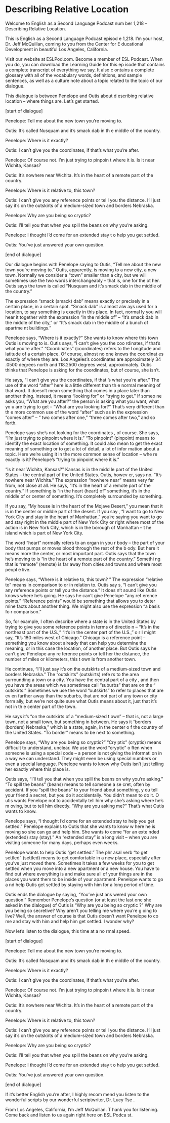 # Describing Relative Location

Welcome to English as a Second Language Podcast num ber 1,218 – Describing Relative Location.  

This is English as a Second Language Podcast episod e 1,218. I’m your host, Dr. Jeff McQuillan, coming to you from the Center for E ducational Development in beautiful Los Angeles, California. 

Visit our website at ESLPod.com. Become a member of  ESL Podcast. When you do, you can download the Learning Guide for this ep isode that contains a complete transcript of everything we say. It also c ontains a complete glossary with all of the vocabulary words, definitions, and sample sentences, as well as a culture note about a topic related to the topic of our dialogue.  

This dialogue is between Penelope and Outis about d escribing relative location – where things are. Let’s get started. 

[start of dialogue] 

Penelope: Tell me about the new town you’re moving to. 

Outis: It’s called Nusquam and it’s smack dab in th e middle of the country. 

Penelope: Where is it exactly? 

Outis: I can’t give you the coordinates, if that’s what you’re after. 

Penelope: Of course not. I’m just trying to pinpoin t where it is. Is it near Wichita, Kansas? 

Outis: It’s nowhere near Wichita. It’s in the heart  of a remote part of the country. 

Penelope: Where is it relative to, this town? 

Outis: I can’t give you any reference points or tel l you the distance. I’ll just say it’s on the outskirts of a medium-sized town and borders  Nebraska. 

Penelope: Why are you being so cryptic? 

Outis: I’ll tell you that when you spill the beans on why you’re asking. 

Penelope: I thought I’d come for an extended stay t o help you get settled. 

Outis: You’ve just answered your own question. 

[end of dialogue] 

Our dialogue begins with Penelope saying to Outis, “Tell me about the new town you’re moving to.” Outis, apparently, is moving to a new city, a new town. Normally we consider a “town” smaller than a city, but we will sometimes use the two words interchangeably – that is, one for the ot her. Outis says the town is called “Nusquam and it’s smack dab in the middle of  the country.”  

The expression “smack (smack) dab” means exactly or  precisely in a certain place, in a certain spot. “Smack dab” is almost alw ays used for a location, to say something is exactly in this place. In fact, normal ly you will hear it together with the expression “in the middle of” – “It’s smack dab  in the middle of the city,” or “It’s smack dab in the middle of a bunch of apartme nt buildings.” 

Penelope says, “Where is it exactly?” She wants to know where this town Outis is moving to is. Outis says, “I can’t give you the coo rdinates, if that’s what you’re after.” “Coordinates” (coordinates) refers to the l ongitude and latitude of a certain place. Of course, almost no one knows the coordinat es exactly of where they are. Los Angeles’s coordinates are approximately 34 .0500 degrees north and 118.2500 degrees west, approximately. Outis thinks that Penelope is asking for the coordinates, but of course, she isn’t.  

He says, “I can’t give you the coordinates, if that ’s what you’re after.” The use of the word “after” here is a little different than th e normal meaning of that word. It doesn’t mean something that comes in a place later than another thing. Instead, it means “looking for” or “trying to get.” If someo ne asks you, “What are you after?” the person is asking what you want, what yo u are trying to get – “What are you looking for?” That’s very different than th e more common use of the word “after” such as in the expression “comes after” – “ two comes after one,” “three comes after two,” and so forth.  

Penelope says she’s not looking for the coordinates , of course. She says, “I’m just trying to pinpoint where it is.” “To pinpoint”  (pinpoint) means to identify the exact location of something. It could also mean to get the exact meaning of something or to get a lot of detail, a lot of infor mation about a topic. Here we’re using it in the more common sense of location – whe re exactly is it? Penelope’s “trying to pinpoint where it is.”  

“Is it near Wichita, Kansas?” Kansas is in the midd le part of the United States – the central part of the United States. Outis, howev er, says no. “It’s nowhere near Wichita.” The expression “nowhere near” means very far from, not close at all. He says, “It’s in the heart of a remote part of the  country.” If something is “in the heart (heart) of” something, it’s in the middle of or center of something. It’s completely surrounded by something.  

If you say, “My house is in the heart of the Mojave  Desert,” you mean that it is in the center or middle part of the desert. If you say , “I want to go to New York City and stay in the heart of Manhattan,” you’re saying you want to go and stay right in the middle part of New York City or right where most of the action is in New York City, which is in the borough of Manhattan – t he island which is part of New York City.  

The word “heart” normally refers to an organ in you r body – the part of your body that pumps or moves blood through the rest of the b ody. But here it means more the center, or most important part. Outis says that  the town he’s moving to is “in the heart of a remote part of the country.” Somethi ng that is “remote” (remote) is far away from cities and towns and where most peopl e live.  

Penelope says, “Where is it relative to, this town? ” The expression “relative to” means in comparison to or in relation to. Outis say s, “I can’t give you any reference points or tell you the distance.” It does n’t sound like Outis knows where he’s going. He says he can’t give Penelope “any ref erence points.” “Reference points” would be something that allows you to deter mine facts about another thing. We might also use the expression “a basis fo r comparison.”  

So, for example, I often describe where a state is in the United States by trying to give you some reference points in terms of directio n – “It’s in the northeast part of the U.S.,” “It’s in the center part of the U.S.,” o r I might say, “It’s 180 miles west of Chicago.” Chicago is a reference point – something you know about already that can help you determine the meaning, or in this case  the location, of another place. But Outis says he can’t give Penelope any re ference points or tell her the distance, the number of miles or kilometers, this t own is from another town.  

He continues, “I’ll just say it’s on the outskirts of a medium-sized town and borders Nebraska.” The “outskirts” (outskirts) refe rs to the area surrounding a town or a city. You have the central part of a city , and then you have the areas which we sometimes call “suburbs” that are on the “ outskirts.” Sometimes we use the word “outskirts” to refer to places that are ev en farther away than the suburbs, that are not part of any town or city form ally, but we’re not quite sure what Outis means about it, just that it’s not in th e center part of the town.   

 He says it’s “on the outskirts of a “medium-sized t own” – that is, not a large town, not a small town, but something in between. He says  it “borders (borders) Nebraska,” which is a state, again, in the center o f the country of the United States. “To border” means to be next to something.  

Penelope says, “Why are you being so cryptic?” “Cry ptic” (cryptic) means difficult to understand, unclear. We use the word “cryptic” o ften when someone is using a special code – a person is not giving the informati on in a way we can understand. They might even be using special numbers or even a special language. Penelope wants to know why Outis isn’t just telling  her exactly where this place is.  

Outis says, “I’ll tell you that when you spill the beans on why you’re asking.” “To spill the beans” (beans) means to tell someone a se cret, often by accident. If you “spill the beans” to your friend about something, y ou tell your friend a secret, but you do it accidentally. You didn’t mean to do it. O utis wants Penelope not to accidentally tell him why she’s asking where he’s m oving, but to tell him directly. “Why are you asking me?” That’s what Outis wants to  know.  

Penelope says, “I thought I’d come for an extended stay to help you get settled.” Penelope explains to Outis that she wants to know w here he is moving so she can go and help him. She wants to come “for an exte nded (extended) stay (stay).” An “extended stay” is a long visit – when you are visiting someone for many days, perhaps even weeks.  

Penelope wants to help Outis “get settled.” The phr asal verb “to get settled” (settled) means to get comfortable in a new place, especially after you’ve just moved there. Sometimes it takes a few weeks for you  to get settled when you move into a new apartment or a new house. You have to find out where everything is and make sure all of your things are in the places you want them to be inside of your apartment. Penelope wants to go a nd help Outis get settled by staying with him for a long period of time.  

Outis ends the dialogue by saying, “You’ve just ans wered your own question.” Remember Penelope’s question (or at least the last one she asked in the dialogue) of Outis is “Why are you being so cryptic ?” Why are you being so secretive? Why aren’t you telling me where you’re g oing to live? Well, the answer of course is that Outis doesn’t want Penelope to co me and stay with him and help him get settled. I wonder why?  

Now let’s listen to the dialogue, this time at a no rmal speed.   

 [start of dialogue] 

Penelope: Tell me about the new town you’re moving to. 

Outis: It’s called Nusquam and it’s smack dab in th e middle of the country. 

Penelope: Where is it exactly? 

Outis: I can’t give you the coordinates, if that’s what you’re after. 

Penelope: Of course not. I’m just trying to pinpoin t where it is. Is it near Wichita, Kansas? 

Outis: It’s nowhere near Wichita. It’s in the heart  of a remote part of the country. 

Penelope: Where is it relative to, this town? 

Outis: I can’t give you any reference points or tel l you the distance. I’ll just say it’s on the outskirts of a medium-sized town and borders  Nebraska. 

Penelope: Why are you being so cryptic? 

Outis: I’ll tell you that when you spill the beans on why you’re asking. 

Penelope: I thought I’d come for an extended stay t o help you get settled. 

Outis: You’ve just answered your own question. 

[end of dialogue] 

If it’s better English you’re after, I highly recom mend you listen to the wonderful scripts by our wonderful scriptwriter, Dr. Lucy Tse .  

From Los Angeles, California, I’m Jeff McQuillan. T hank you for listening. Come back and listen to us again right here on ESL Podca st. 

